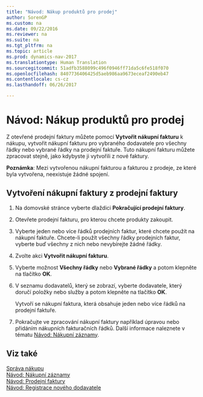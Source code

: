 ```yaml
---
title: "Návod: Nákup produktů pro prodej"
author: SorenGP
ms.custom: na
ms.date: 09/22/2016
ms.reviewer: na
ms.suite: na
ms.tgt_pltfrm: na
ms.topic: article
ms.prod: dynamics-nav-2017
ms.translationtype: Human Translation
ms.sourcegitcommit: 51adfb3588099c496f0946ff71da5c6fe518f070
ms.openlocfilehash: 8407736406425d5aeb986aa9673eceaf2490eb47
ms.contentlocale: cs-cz
ms.lasthandoff: 06/26/2017

---
```


# <a name="how-to-purchase-products-for-a-sale"></a>Návod: Nákup produktů pro prodej
Z otevřené prodejní faktury můžete pomocí **Vytvořit nákupní fakturu** k nákupu, vytvořit nákupní fakturu pro vybraného dodavatele pro všechny řádky nebo vybrané řádky na prodejní faktuře. Tuto nákupní fakturu můžete zpracovat stejně, jako kdybyste ji vytvořili z nové faktury.

**Poznámka**: Mezi vytvořenou nákupní fakturou a fakturou z prodeje, ze které byla vytvořena, neexistuje žádné spojení.

## <a name="to-create-a-purchase-invoice-from-a-sales-invoice"></a>Vytvoření nákupní faktury z prodejní faktury
1. Na domovské stránce vyberte dlaždici **Pokračující prodejní faktury**.
2. Otevřete prodejní fakturu, pro kterou chcete produkty zakoupit.
3. Vyberte jeden nebo více řádků prodejních faktur, které chcete použít na nákupní faktuře. Chcete-li použít všechny řádky prodejních faktur, vyberte buď všechny z nich nebo nevybírejte žádné řádky.
4. Zvolte akci **Vytvořit nákupní fakturu**.
5. Vyberte možnost **Všechny řádky** nebo **Vybrané řádky** a potom klepněte na tlačítko **OK**.  
6. V seznamu dodavatelů, který se zobrazí, vyberte dodavatele, který doručí položky nebo služby a potom klepněte na tlačítko **OK**.

    Vytvoří se nákupní faktura, která obsahuje jeden nebo více řádků na prodejní faktuře.
7. Pokračujte ve zpracování nákupní faktury například úpravou nebo přidáním nákupních fakturačních řádků. Další informace naleznete v tématu [Návod: Nákupní záznamy](purchasing-how-record-purchases.md).

## <a name="see-also"></a>Viz také
[Správa nákupu](purchasing-manage-purchasing.md)  
[Návod: Nákupní záznamy](purchasing-how-record-purchases.md)  
[Návod: Prodejní faktury](sales-how-invoice-sales.md)  
[Návod: Registrace nového dodavatele](purchasing-how-register-new-vendors.md)

